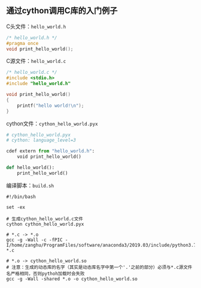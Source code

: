 ## 通过cython调用C库的入门例子


C头文件：`hello_world.h`

```c
/* hello_world.h */
#pragma once
void print_hello_world();
```

C源文件：`hello_world.c`

```c
/* hello_world.c */
#include <stdio.h>
#include "hello_world.h"

void print_hello_world()
{
    printf("hello world!\n");
}
```

cython文件：`cython_hello_world.pyx`

```python
# cython_hello_world.pyx
# cython: language_level=3

cdef extern from "hello_world.h":
    void print_hello_world()

def hello_world():
    print_hello_world()
```

编译脚本：`build.sh`

```shell
#!/bin/bash

set -ex

# 生成cython_hello_world.c文件
cython cython_hello_world.pyx

# *.c -> *.o
gcc -g -Wall -c -fPIC -I/home/zanghu/ProgramFiles/software/anaconda3/2019.03/include/python3.7m *.c 

# *.o -> cython_hello_world.so
# 注意：生成的动态库的名字（其实是动态库名字中第一个'.'之前的部分）必须与*.c源文件名严格相同，否则pythoh加载时会失败
gcc -g -Wall -shared *.o -o cython_hello_world.so
```